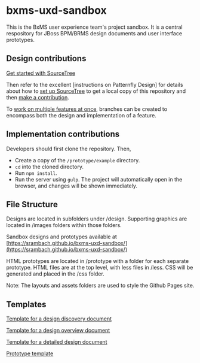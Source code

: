 # bxms-uxd-sandbox
This is the BxMS user experience team's project sandbox. It is a central respository for JBoss BPM/BRMS design documents and user interface prototypes.

## Design contributions
[Get started with SourceTree](https://www.sourcetreeapp.com/)

Then refer to the excellent [instructions on Patternfly Design] for details about how to [set up SourceTree](https://github.com/patternfly/patternfly-design/wiki/Git-Setup) to get a local copy of this repository and then [make a contribution](https://github.com/patternfly/patternfly-design/wiki/Contribution-Workflow).

To [work on multiple features at once](https://github.com/patternfly/patternfly-design/wiki/Multiple-Branches), branches can be created to encompass both the design and implementation of a feature.

## Implementation contributions
Developers should first clone the repository. Then,
- Create a copy of the `/prototype/example` directory.
- `cd` into the cloned directory.
- Run `npm install`.
- Run the server using `gulp`.
The project will automatically open in the browser, and changes will be shown immediately.

## File Structure
Designs are located in subfolders under /design. Supporting graphics are located in /images folders within those folders.

Sandbox designs and prototypes available at [https://srambach.github.io/bxms-uxd-sandbox/](https://srambach.github.io/bxms-uxd-sandbox/)

HTML prototypes are located in /prototype with a folder for each separate prototype. HTML files are at the top level, with less files in /less. CSS will be generated and placed in the /css folder.

Note: The layouts and assets folders are used to style the Github Pages site.

## Templates
[Template for a design discovery document](design/example/discovery)

[Template for a design overview document](design/example/overview)

[Template for a detailed design document](design/example/design)

[Prototype template](/prototype)
